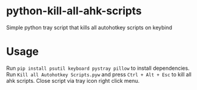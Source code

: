 # python-kill-all-ahk-scripts
Simple python tray script that kills all autohotkey scripts on keybind

# Usage
Run `pip install psutil keyboard pystray pillow` to install dependencies.
Run `Kill all Autohotkey Scripts.pyw` and press `Ctrl + Alt + Esc` to kill all ahk scripts. Close script via tray icon right click menu.
